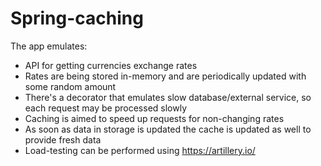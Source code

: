 # Spring-caching

The app emulates:

* API for getting currencies exchange rates
* Rates are being stored in-memory and are periodically updated with some random amount
* There's a decorator that emulates slow database/external service, so each request may be processed slowly
* Caching is aimed to speed up requests for non-changing rates
* As soon as data in storage is updated the cache is updated as well to provide fresh data
* Load-testing can be performed using https://artillery.io/